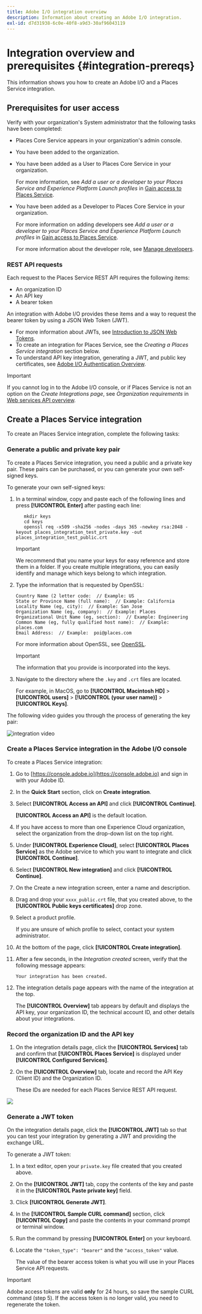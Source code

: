 ```yaml
---
title: Adobe I/O integration overview
description: Information about creating an Adobe I/O integration.
exl-id: d7d31938-6c0e-40f8-a9d3-30af96043119
---
```

# Integration overview and prerequisites {#integration-prereqs}

This information shows you how to create an Adobe I/O and a Places Service integration.

## Prerequisites for user access

Verify with your organization's System administrator that the following tasks have been completed:

* Places Core Service appears in your organization's admin console. 
* You have been added to the organization. 
* You have been added as a User to Places Core Service in your organization. 

  For more information, see *Add a user or a developer to your Places Service and Experience Platform Launch profiles* in [Gain access to Places Service](/help/places-gain-access.md).

* You have been added as a Developer to Places Core Service in your organization.  

  For more information on adding developers see *Add a user or a developer to your Places Service and Experience Platform Launch profiles* in [Gain access to Places Service](/help/places-gain-access.md).

  For more information about the developer role, see [Manage developers](https://helpx.adobe.com/enterprise/using/manage-developers.html).

### REST API requests

Each request to the Places Service REST API requires the following items:

* An organization ID
* An API key
* A bearer token

An integration with Adobe I/O provides these items and a way to request the bearer token by using a JSON Web Token (JWT). 

* For more information about JWTs, see [Introduction to JSON Web Tokens](https://jwt.io/introduction/).
* To create an integration for Places Service, see the *Creating a Places Service integration* section below.
* To understand API key integration, generating a JWT, and public key certificates, see [Adobe I/O Authentication Overview](https://www.adobe.io/apis/cloudplatform/console/authentication/gettingstarted.html).

>[!IMPORTANT]
>
>If you cannot log in to the Adobe I/O console, or if Places Service is not an option on the *Create Integrations page*, see *Organization requirements* in [Web services API overview](/help/web-service-api/places-web-services.md).

## Create a Places Service integration

To create an Places Service integration, complete the following tasks:

### Generate a public and private key pair

To create a Places Service integration, you need a public and a private key pair. These pairs can be purchased, or you can generate your own self-signed keys.

To generate your own self-signed keys:

1. In a terminal window, copy and paste each of the following lines and press **[!UICONTROL Enter]** after pasting each line:

   ```text
      mkdir keys
      cd keys
      openssl req -x509 -sha256 -nodes -days 365 -newkey rsa:2048 -keyout places_integration_test_private.key -out    places_integration_test_public.crt
   ```

   >[!IMPORTANT]
   >
   >We recommend that you name your keys for easy reference and store them in a folder. If you create multiple integrations, you can easily identify and manage which keys belong to which integration.

1. Type the information that is requested by OpenSSL:

   ```text
   Country Name (2 letter code:  // Example: US
   State or Province Name (full name):  // Example: California
   Locality Name (eg, city):  // Example: San Jose
   Organization Name (eg, company):  // Example: Places
   Organizational Unit Name (eg, section):  // Example: Engineering
   Common Name (eg, fully qualified host name):  // Example: places.com
   Email Address:  // Example:  poi@places.com
   ```

   For more information about OpenSSL, see [OpenSSL](https://www.openssl.org/).

    >[!IMPORTANT]
    >
    >The information that you provide is incorporated into the keys.

1. Navigate to the directory where the `.key` and `.crt` files are located. 

    For example, in MacOS, go to **[!UICONTROL Macintosh HD]** > **[!UICONTROL users]** > **[!UICONTROL (your user name)]** > **[!UICONTROL Keys]**.

The following video guides you through the process of generating the key pair:

![integration video](/help/assets/places_integration_video.gif)

### Create a Places Service integration in the Adobe I/O console

To create a Places Service integration:

1. Go to [https://console.adobe.io](https://console.adobe.io) and sign in with your Adobe ID.
1. In the **Quick Start** section, click on **Create integration**.
1. Select **[!UICONTROL Access an API]** and click **[!UICONTROL Continue]**.

    **[!UICONTROL Access an API]** is the default location.

1. If you have access to more than one Experience Cloud organization, select the organization from the drop-down list on the top right.
1. Under **[!UICONTROL Experience Cloud]**, select **[!UICONTROL Places Service]** as the Adobe service to which you want to integrate and click **[!UICONTROL Continue]**.
1. Select **[!UICONTROL New integration]** and click **[!UICONTROL Continue]**.
1. On the Create a new integration screen, enter a name and description. 
1. Drag and drop your `xxxx_public.crt` file, that you created above, to the **[!UICONTROL Public keys certificates]** drop zone.
1. Select a product profile.

    If you are unsure of which profile to select, contact your system administrator.
1. At the bottom of the page, click **[!UICONTROL Create integration]**.
1. After a few seconds, in the *Integration created* screen, verify that the following message appears:

    `Your integration has been created.`

1. The integration details page appears with the name of the integration at the top.

    The **[!UICONTROL Overview]** tab appears by default and displays the API key, your organization ID, the technical account ID, and other details about your integrations.

### Record the organization ID and the API key

1. On the integration details page, click the **[!UICONTROL Services]** tab and confirm that **[!UICONTROL Places Service]** is displayed under **[!UICONTROL Configured Services]**.
1. On the **[!UICONTROL Overview]** tab, locate and record the API Key (Client ID) and the Organization ID.

   These IDs are needed for each Places Service REST API request.

![](/help/assets/places_orgid_api-key.png)

### Generate a JWT token

On the integration details page, click the **[!UICONTROL JWT]** tab so that you can test your integration by generating a JWT and providing the exchange URL.

To generate a JWT token:

1. In a text editor, open your `private.key` file created that you created above.
1. On the **[!UICONTROL JWT]** tab, copy the contents of the key and paste it in the **[!UICONTROL Paste private key]** field. 
1. Click **[!UICONTROL Generate JWT]**.
1. In the **[!UICONTROL Sample CURL command]** section, click **[!UICONTROL Copy]** and paste the contents in your command prompt or terminal window.
1. Run the command by pressing **[!UICONTROL Enter]** on your keyboard.
1. Locate the `"token_type": "bearer"` and the `"access_token"` value.  

   The value of the bearer access token is what you will use in your Places Service API requests.  

>[!IMPORTANT]
>
>Adobe access tokens are valid **only** for 24 hours, so save the sample CURL command (step 5). If the access token is no longer valid, you need to regenerate the token.
